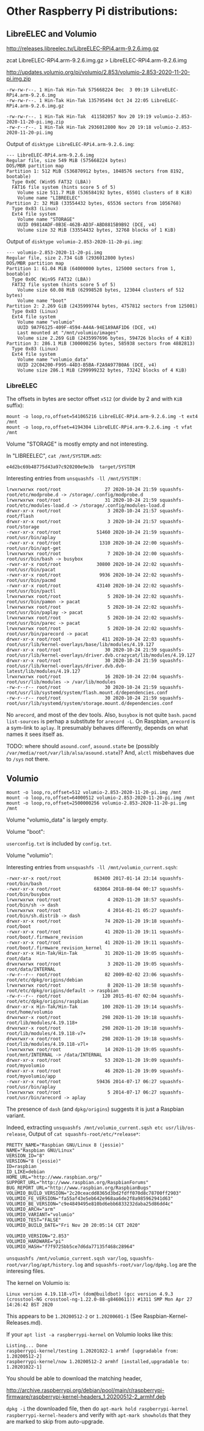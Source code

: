 # Other Raspberry Pi distributions:

## LibreELEC and Volumio

http://releases.libreelec.tv/LibreELEC-RPi4.arm-9.2.6.img.gz

zcat LibreELEC-RPi4.arm-9.2.6.img.gz > LibreELEC-RPi4.arm-9.2.6.img

http://updates.volumio.org/pi/volumio/2.853/volumio-2.853-2020-11-20-pi.img.zip

```
-rw-rw-r--. 1 Hin-Tak Hin-Tak 575668224 Dec  3 09:19 LibreELEC-RPi4.arm-9.2.6.img
-rw-rw-r--. 1 Hin-Tak Hin-Tak 135795494 Oct 24 22:05 LibreELEC-RPi4.arm-9.2.6.img.gz
```

```
-rw-rw-r--. 1 Hin-Tak Hin-Tak  411582057 Nov 20 19:19 volumio-2.853-2020-11-20-pi.img.zip
-rw-r--r--. 1 Hin-Tak Hin-Tak 2936012800 Nov 20 19:18 volumio-2.853-2020-11-20-pi.img
```

Output of `disktype LibreELEC-RPi4.arm-9.2.6.img`:

```
--- LibreELEC-RPi4.arm-9.2.6.img
Regular file, size 549 MiB (575668224 bytes)
DOS/MBR partition map
Partition 1: 512 MiB (536870912 bytes, 1048576 sectors from 8192, bootable)
  Type 0x0C (Win95 FAT32 (LBA))
  FAT16 file system (hints score 5 of 5)
    Volume size 511.7 MiB (536584192 bytes, 65501 clusters of 8 KiB)
    Volume name "LIBREELEC"
Partition 2: 32 MiB (33554432 bytes, 65536 sectors from 1056768)
  Type 0x83 (Linux)
  Ext4 file system
    Volume name "STORAGE"
    UUID 09814ADF-0B3E-462B-AD3F-ABD8815B9B92 (DCE, v4)
    Volume size 32 MiB (33554432 bytes, 32768 blocks of 1 KiB)
```

Output of `disktype volumio-2.853-2020-11-20-pi.img`:

```
--- volumio-2.853-2020-11-20-pi.img
Regular file, size 2.734 GiB (2936012800 bytes)
DOS/MBR partition map
Partition 1: 61.04 MiB (64000000 bytes, 125000 sectors from 1, bootable)
  Type 0x0C (Win95 FAT32 (LBA))
  FAT32 file system (hints score 5 of 5)
    Volume size 60.08 MiB (62998528 bytes, 123044 clusters of 512 bytes)
    Volume name "boot"
Partition 2: 2.269 GiB (2435999744 bytes, 4757812 sectors from 125001)
  Type 0x83 (Linux)
  Ext4 file system
    Volume name "volumio"
    UUID 9A7F6125-409F-4594-A44A-94E1A9AAF1D6 (DCE, v4)
    Last mounted at "/mnt/volumio/images"
    Volume size 2.269 GiB (2435997696 bytes, 594726 blocks of 4 KiB)
Partition 3: 286.1 MiB (300000256 bytes, 585938 sectors from 4882813)
  Type 0x83 (Linux)
  Ext4 file system
    Volume name "volumio_data"
    UUID 22C04200-F995-44D3-B5BA-F2A9A977B0A6 (DCE, v4)
    Volume size 286.1 MiB (299999232 bytes, 73242 blocks of 4 KiB)
```

### LibreELEC

The offsets in bytes are sector offset `x512` (or divide by 2 and with `KiB` suffix):

```
mount -o loop,ro,offset=541065216 LibreELEC-RPi4.arm-9.2.6.img -t ext4 /mnt
mount -o loop,ro,offset=4194304 LibreELEC-RPi4.arm-9.2.6.img -t vfat /mnt
```

Volume "STORAGE" is mostly empty and not interesting.

In "LIBREELEC", `cat /mnt/SYSTEM.md5`:

```
e4d2bc69b48775d43a97c920200e9e3b  target/SYSTEM
```

Interesting entries from `unsquashfs -ll /mnt/SYSTEM` :

```
lrwxrwxrwx root/root                27 2020-10-24 21:59 squashfs-root/etc/modprobe.d -> /storage/.config/modprobe.d
lrwxrwxrwx root/root                31 2020-10-24 21:59 squashfs-root/etc/modules-load.d -> /storage/.config/modules-load.d
drwxr-xr-x root/root                 3 2020-10-24 21:57 squashfs-root/flash
drwxr-xr-x root/root                 3 2020-10-24 21:57 squashfs-root/storage
-rwxr-xr-x root/root             51460 2020-10-24 21:59 squashfs-root/usr/bin/aplay
-rwxr-xr-x root/root              1310 2020-10-24 22:00 squashfs-root/usr/bin/apt-get
lrwxrwxrwx root/root                 7 2020-10-24 22:00 squashfs-root/usr/bin/bash -> busybox
-rwxr-xr-x root/root             30800 2020-10-24 22:02 squashfs-root/usr/bin/pacat
-rwxr-xr-x root/root              9936 2020-10-24 22:02 squashfs-root/usr/bin/pacmd
-rwxr-xr-x root/root             43140 2020-10-24 22:02 squashfs-root/usr/bin/pactl
lrwxrwxrwx root/root                 5 2020-10-24 22:02 squashfs-root/usr/bin/pamon -> pacat
lrwxrwxrwx root/root                 5 2020-10-24 22:02 squashfs-root/usr/bin/paplay -> pacat
lrwxrwxrwx root/root                 5 2020-10-24 22:02 squashfs-root/usr/bin/parec -> pacat
lrwxrwxrwx root/root                 5 2020-10-24 22:02 squashfs-root/usr/bin/parecord -> pacat
drwxr-xr-x root/root               411 2020-10-24 22:03 squashfs-root/usr/lib/kernel-overlays/base/lib/modules/4.19.127
drwxr-xr-x root/root                30 2020-10-24 21:59 squashfs-root/usr/lib/kernel-overlays/driver.dvb.crazycat/lib/modules/4.19.127
drwxr-xr-x root/root                30 2020-10-24 21:59 squashfs-root/usr/lib/kernel-overlays/driver.dvb.dvb-latest/lib/modules/4.19.127
lrwxrwxrwx root/root                16 2020-10-24 22:04 squashfs-root/usr/lib/modules -> /var/lib/modules
-rw-r--r-- root/root                30 2020-10-24 21:59 squashfs-root/usr/lib/systemd/system/flash.mount.d/dependencies.conf
-rw-r--r-- root/root                30 2020-10-24 21:59 squashfs-root/usr/lib/systemd/system/storage.mount.d/dependencies.conf
```

No `arecord`, and most of the dev tools. Also, `busybox` is not quite `bash`. `pacmd list-sources` is perhap a substitute for `arecord -L`.
On Raspbian, `arecord` is a sym-link to `aplay`. It presumably behaves differently, depends on what names it sees itself as.

TODO: where should `asound.conf`, `asound.state` be (possibly `/var/media/root/var/lib/alsa/asound.state`)? And, `alctl` misbehaves due to `/sys` not there.

## Volumio

```
mount -o loop,ro,offset=512 volumio-2.853-2020-11-20-pi.img /mnt
mount -o loop,ro,offset=64000512 volumio-2.853-2020-11-20-pi.img /mnt
mount -o loop,ro,offset=2500000256 volumio-2.853-2020-11-20-pi.img /mnt
```

Volume "volumio_data" is largely empty.

Volume "boot":

`userconfig.txt` is included by `config.txt`.

Volume "volumio":

Interesting entries from `unsquashfs -ll /mnt/volumio_current.sqsh`:

```
-rwxr-xr-x root/root            863400 2017-01-14 23:14 squashfs-root/bin/bash
-rwxr-xr-x root/root            683064 2018-08-04 00:17 squashfs-root/bin/busybox
lrwxrwxrwx root/root                 4 2020-11-20 18:57 squashfs-root/bin/sh -> dash
lrwxrwxrwx root/root                 4 2014-01-21 05:27 squashfs-root/bin/sh.distrib -> dash
drwxr-xr-x root/root                74 2020-11-20 19:18 squashfs-root/boot
-rwxr-xr-x root/root                41 2020-11-20 19:11 squashfs-root/boot/.firmware_revision
-rwxr-xr-x root/root                41 2020-11-20 19:11 squashfs-root/boot/.firmware_revision_kernel
drwxr-xr-x Hin-Tak/Hin-Tak          31 2020-11-20 19:05 squashfs-root/data
drwxrwxrwx root/root                 3 2020-11-20 19:05 squashfs-root/data/INTERNAL
-rw-r--r-- root/root                82 2009-02-02 23:06 squashfs-root/etc/dpkg/origins/debian
lrwxrwxrwx root/root                 8 2020-11-20 18:58 squashfs-root/etc/dpkg/origins/default -> raspbian
-rw-r--r-- root/root               120 2015-01-07 02:04 squashfs-root/etc/dpkg/origins/raspbian
drwxr-xr-x Hin-Tak/Hin-Tak         100 2020-11-20 19:14 squashfs-root/home/volumio
drwxrwxr-x root/root               298 2020-11-20 19:18 squashfs-root/lib/modules/4.19.118+
drwxrwxr-x root/root               298 2020-11-20 19:18 squashfs-root/lib/modules/4.19.118-v7+
drwxrwxr-x root/root               298 2020-11-20 19:18 squashfs-root/lib/modules/4.19.118-v7l+
lrwxrwxrwx root/root                14 2020-11-20 19:05 squashfs-root/mnt/INTERNAL -> /data/INTERNAL
drwxr-xr-x root/root                53 2020-11-20 19:09 squashfs-root/myvolumio
drwxr-xr-x root/root                46 2020-11-20 19:09 squashfs-root/myvolumio/app
-rwxr-xr-x root/root             59436 2014-07-17 06:27 squashfs-root/usr/bin/aplay
lrwxrwxrwx root/root                 5 2014-07-17 06:27 squashfs-root/usr/bin/arecord -> aplay
```

The presence of `dash` (and `dpkg/origins`) suggests it is just a Raspbian variant.

Indeed, extracting `unsquashfs /mnt/volumio_current.sqsh etc usr/lib/os-release`, Output of `cat squashfs-root/etc/*release*`:

```
PRETTY_NAME="Raspbian GNU/Linux 8 (jessie)"
NAME="Raspbian GNU/Linux"
VERSION_ID="8"
VERSION="8 (jessie)"
ID=raspbian
ID_LIKE=debian
HOME_URL="http://www.raspbian.org/"
SUPPORT_URL="http://www.raspbian.org/RaspbianForums"
BUG_REPORT_URL="http://www.raspbian.org/RaspbianBugs"
VOLUMIO_BUILD_VERSION="2c20ceacdd8365d3bd2fdff070d8c78700ff2903"
VOLUMIO_FE_VERSION="fa55af43e5eb642e968aa6de2f8a985962941d63"
VOLUMIO_BE_VERSION="c9e4849495e810bd6ebb6833232daba25d86dd4c"
VOLUMIO_ARCH="arm"
VOLUMIO_VARIANT="volumio"
VOLUMIO_TEST="FALSE"
VOLUMIO_BUILD_DATE="Fri Nov 20 20:05:14 CET 2020"

VOLUMIO_VERSION="2.853"
VOLUMIO_HARDWARE="pi"
VOLUMIO_HASH="f7f9725bb5ce7d6da77135f468c28964"
```

`unsquashfs /mnt/volumio_current.sqsh var/log`,
`squashfs-root/var/log/apt/history.log` and `squashfs-root/var/log/dpkg.log` are the interesing files.

The kernel on Volumio is:

```
Linux version 4.19.118-v7l+ (dom@buildbot) (gcc version 4.9.3 (crosstool-NG crosstool-ng-1.22.0-88-g8460611)) #1311 SMP Mon Apr 27 14:26:42 BST 2020
```

This appears to be `1.20200512-2` or `1.20200601-1` (See Raspbian-Kernel-Releases.md).

If your `apt list -a raspberrypi-kernel` on Volumio looks like this:

```
Listing... Done
raspberrypi-kernel/testing 1.20201022-1 armhf [upgradable from: 1.20200512-2]
raspberrypi-kernel/now 1.20200512-2 armhf [installed,upgradable to: 1.20201022-1]
```

You should be able to download the matching header,

http://archive.raspberrypi.org/debian/pool/main/r/raspberrypi-firmware/raspberrypi-kernel-headers_1.20200512-2_armhf.deb

`dpkg -i` the downloaded file, then do `apt-mark hold raspberrypi-kernel raspberrypi-kernel-headers` and verify with `apt-mark showholds` that they are
marked to skip from auto-upgrade.
